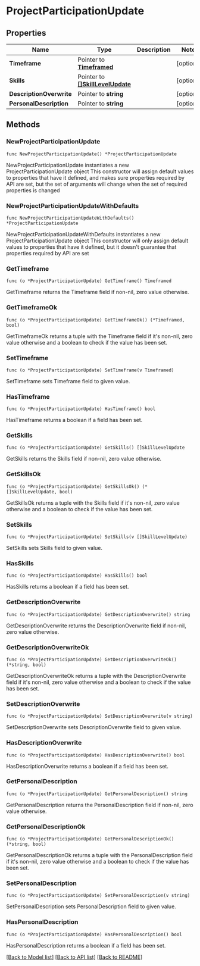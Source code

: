 # ProjectParticipationUpdate

## Properties

Name | Type | Description | Notes
------------ | ------------- | ------------- | -------------
**Timeframe** | Pointer to [**Timeframed**](Timeframed.md) |  | [optional] 
**Skills** | Pointer to [**[]SkillLevelUpdate**](SkillLevelUpdate.md) |  | [optional] 
**DescriptionOverwrite** | Pointer to **string** |  | [optional] 
**PersonalDescription** | Pointer to **string** |  | [optional] 

## Methods

### NewProjectParticipationUpdate

`func NewProjectParticipationUpdate() *ProjectParticipationUpdate`

NewProjectParticipationUpdate instantiates a new ProjectParticipationUpdate object
This constructor will assign default values to properties that have it defined,
and makes sure properties required by API are set, but the set of arguments
will change when the set of required properties is changed

### NewProjectParticipationUpdateWithDefaults

`func NewProjectParticipationUpdateWithDefaults() *ProjectParticipationUpdate`

NewProjectParticipationUpdateWithDefaults instantiates a new ProjectParticipationUpdate object
This constructor will only assign default values to properties that have it defined,
but it doesn't guarantee that properties required by API are set

### GetTimeframe

`func (o *ProjectParticipationUpdate) GetTimeframe() Timeframed`

GetTimeframe returns the Timeframe field if non-nil, zero value otherwise.

### GetTimeframeOk

`func (o *ProjectParticipationUpdate) GetTimeframeOk() (*Timeframed, bool)`

GetTimeframeOk returns a tuple with the Timeframe field if it's non-nil, zero value otherwise
and a boolean to check if the value has been set.

### SetTimeframe

`func (o *ProjectParticipationUpdate) SetTimeframe(v Timeframed)`

SetTimeframe sets Timeframe field to given value.

### HasTimeframe

`func (o *ProjectParticipationUpdate) HasTimeframe() bool`

HasTimeframe returns a boolean if a field has been set.

### GetSkills

`func (o *ProjectParticipationUpdate) GetSkills() []SkillLevelUpdate`

GetSkills returns the Skills field if non-nil, zero value otherwise.

### GetSkillsOk

`func (o *ProjectParticipationUpdate) GetSkillsOk() (*[]SkillLevelUpdate, bool)`

GetSkillsOk returns a tuple with the Skills field if it's non-nil, zero value otherwise
and a boolean to check if the value has been set.

### SetSkills

`func (o *ProjectParticipationUpdate) SetSkills(v []SkillLevelUpdate)`

SetSkills sets Skills field to given value.

### HasSkills

`func (o *ProjectParticipationUpdate) HasSkills() bool`

HasSkills returns a boolean if a field has been set.

### GetDescriptionOverwrite

`func (o *ProjectParticipationUpdate) GetDescriptionOverwrite() string`

GetDescriptionOverwrite returns the DescriptionOverwrite field if non-nil, zero value otherwise.

### GetDescriptionOverwriteOk

`func (o *ProjectParticipationUpdate) GetDescriptionOverwriteOk() (*string, bool)`

GetDescriptionOverwriteOk returns a tuple with the DescriptionOverwrite field if it's non-nil, zero value otherwise
and a boolean to check if the value has been set.

### SetDescriptionOverwrite

`func (o *ProjectParticipationUpdate) SetDescriptionOverwrite(v string)`

SetDescriptionOverwrite sets DescriptionOverwrite field to given value.

### HasDescriptionOverwrite

`func (o *ProjectParticipationUpdate) HasDescriptionOverwrite() bool`

HasDescriptionOverwrite returns a boolean if a field has been set.

### GetPersonalDescription

`func (o *ProjectParticipationUpdate) GetPersonalDescription() string`

GetPersonalDescription returns the PersonalDescription field if non-nil, zero value otherwise.

### GetPersonalDescriptionOk

`func (o *ProjectParticipationUpdate) GetPersonalDescriptionOk() (*string, bool)`

GetPersonalDescriptionOk returns a tuple with the PersonalDescription field if it's non-nil, zero value otherwise
and a boolean to check if the value has been set.

### SetPersonalDescription

`func (o *ProjectParticipationUpdate) SetPersonalDescription(v string)`

SetPersonalDescription sets PersonalDescription field to given value.

### HasPersonalDescription

`func (o *ProjectParticipationUpdate) HasPersonalDescription() bool`

HasPersonalDescription returns a boolean if a field has been set.


[[Back to Model list]](../README.md#documentation-for-models) [[Back to API list]](../README.md#documentation-for-api-endpoints) [[Back to README]](../README.md)



